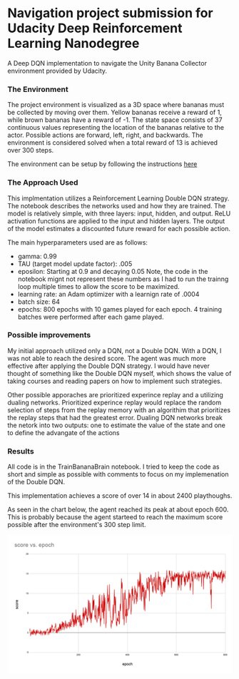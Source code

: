 #  Navigation project submission for Udacity Deep Reinforcement Learning Nanodegree

A Deep DQN implementation to navigate the Unity Banana Collector environment provided by Udacity.

### The Environment
The project environment is visualized as a 3D space where bananas must be collected by moving over them.  Yellow bananas receive a reward of 1, while brown bananas have a reward of -1.  The state space consists of 37 continuous values representing the location of the bananas relative to the actor.  Possible actions are forward, left, right, and backwards.  The environment is considered solved when a total reward of 13 is achieved over 300 steps.

The environment can be setup by following the instructions [here](https://github.com/udacity/deep-reinforcement-learning/tree/master/p1_navigation#getting-started)

### The Approach Used
This implmentation utilizes a Reinforcement Learning Double DQN strategy.  The notebook describes the networks used and how they are trained.  The model is relatively simple, with three layers:  input, hidden, and output.  ReLU activation functions are applied to the input and hidden layers.  The output of the model estimates a discounted future reward for each possible action.

The main hyperparameters used are as follows:
 - gamma:  0.99
 - TAU (target model update factor): .005
 - eposilon: Starting at 0.9 and decaying 0.05  Note, the code in the notebook mignt not represent these numbers as I had to run the trainng loop multiple times to allow the score to be maximized.
  - learning rate:  an Adam optimizer with a learnign rate of .0004
  - batch size:  64
  - epochs: 800 epochs with 10 games played for each epoch.  4 training batches were performed after each game played.  
  
### Possible improvements
My initial approach utilized only a DQN, not a Double DQN.  With a DQN, I was not able to reach the desired score.  The agent was much more effective after applying the Double DQN strategy.  I would have never thought of something like the Double DQN myself, which shows the value of taking courses and reading papers on how to implement such strategies.

Other possible apporaches are prioritized experince replay and a utilizing dualing networks.  Prioritized experince replay would replace the random selection of steps from the replay memory with an algorithim that prioritizes the replay steps that had the greatest error.  Dualing DQN networks break the netork into two outputs: one to estimate the value of the state and one to define the advangate of the actions

### Results
All code is in the TrainBananaBrain notebook.  I tried to keep the code as short and simple as possible with comments to focus on my implemenation of the Double DQN.

This implementation achieves a score of over 14 in about 2400 playthoughs.

As seen in the chart below, the agent reached its peak at about epoch 600.  This is probably because the agent starteed to reach the maximum score possible after the environment's 300 step limit.


![training](https://github.com/nathan-standafer/udacity-reinforcement-learning-project-1/raw/master/score%20vs.%20epoch.png)
